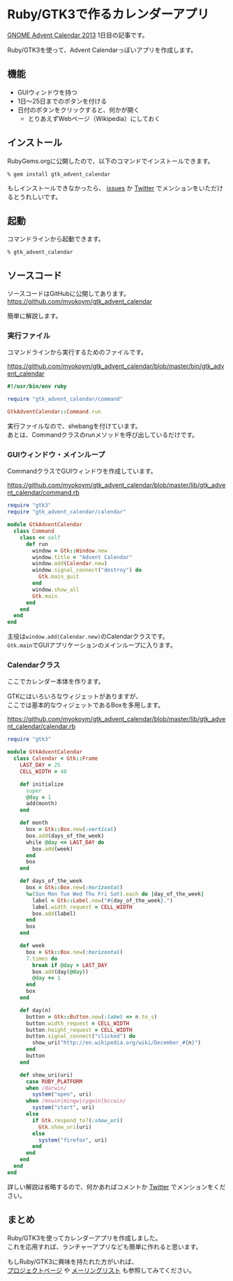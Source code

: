 # Ruby/GTK3で作るカレンダーアプリ

[GNOME Advent Calendar 2013](http://www.adventar.org/calendars/102)
1日目の記事です。

Ruby/GTK3を使って、Advent Calendarっぽいアプリを作成します。

## 機能

  * GUIウィンドウを持つ
  * 1日〜25日までのボタンを付ける
  * 日付のボタンをクリックすると、何かが開く
    * とりあえずWebページ（Wikipedia）にしておく

## インストール

RubyGems.orgに公開したので、以下のコマンドでインストールできます。

    % gem install gtk_advent_calendar

もしインストールできなかったら、
[issues](https://github.com/myokoym/gtk_advent_calendar/issues)
か
[Twitter](https://twitter.com/myokoym)
でメンションをいただけるとうれしいです。

## 起動

コマンドラインから起動できます。

    % gtk_advent_calendar

## ソースコード

ソースコードはGitHubに公開してあります。  
https://github.com/myokoym/gtk_advent_calendar

簡単に解説します。

### 実行ファイル

コマンドラインから実行するためのファイルです。

https://github.com/myokoym/gtk_advent_calendar/blob/master/bin/gtk_advent_calendar

```ruby
#!/usr/bin/env ruby

require "gtk_advent_calendar/command"

GtkAdventCalendar::Command.run
```

実行ファイルなので、shebangを付けています。  
あとは、Commandクラスのrunメソッドを呼び出しているだけです。

### GUIウィンドウ・メインループ

CommandクラスでGUIウィンドウを作成しています。

https://github.com/myokoym/gtk_advent_calendar/blob/master/lib/gtk_advent_calendar/command.rb

```ruby
require "gtk3"
require "gtk_advent_calendar/calendar"

module GtkAdventCalendar
  class Command
    class << self
      def run
        window = Gtk::Window.new
        window.title = "Advent Calendar"
        window.add(Calendar.new)
        window.signal_connect("destroy") do
          Gtk.main_quit
        end
        window.show_all
        Gtk.main
      end
    end
  end
end
```

主役は`window.add(Calendar.new)`のCalendarクラスです。  
`Gtk.main`でGUIアプリケーションのメインループに入ります。

### Calendarクラス

ここでカレンダー本体を作ります。

GTKにはいろいろなウィジェットがありますが、  
ここでは基本的なウィジェットであるBoxを多用します。

https://github.com/myokoym/gtk_advent_calendar/blob/master/lib/gtk_advent_calendar/calendar.rb

```ruby
require "gtk3"

module GtkAdventCalendar
  class Calendar < Gtk::Frame
    LAST_DAY = 25
    CELL_WIDTH = 40

    def initialize
      super
      @day = 1
      add(month)
    end

    def month
      box = Gtk::Box.new(:vertical)
      box.add(days_of_the_week)
      while @day <= LAST_DAY do
        box.add(week)
      end
      box
    end

    def days_of_the_week
      box = Gtk::Box.new(:horizontal)
      %w(Sun Mon Tue Wed Thu Fri Sat).each do |day_of_the_week|
        label = Gtk::Label.new("#{day_of_the_week}.")
        label.width_request = CELL_WIDTH
        box.add(label)
      end
      box
    end

    def week
      box = Gtk::Box.new(:horizontal)
      7.times do
        break if @day > LAST_DAY
        box.add(day(@day))
        @day += 1
      end
      box
    end

    def day(n)
      button = Gtk::Button.new(:label => n.to_s)
      button.width_request = CELL_WIDTH
      button.height_request = CELL_WIDTH
      button.signal_connect("clicked") do
        show_uri("http://en.wikipedia.org/wiki/December_#{n}")
      end
      button
    end

    def show_uri(uri)
      case RUBY_PLATFORM
      when /darwin/
        system("open", uri)
      when /mswin|mingw|cygwin|bccwin/
        system("start", uri)
      else
        if Gtk.respond_to?(:show_uri)
          Gtk.show_uri(uri)
        else
          system("firefox", uri)
        end
      end
    end
  end
end
```

詳しい解説は省略するので、何かあればコメントか
[Twitter](https://twitter.com/myokoym)
でメンションをください。

## まとめ

Ruby/GTK3を使ってカレンダーアプリを作成しました。  
これを応用すれば、ランチャーアプリなども簡単に作れると思います。

もしRuby/GTK3に興味を持たれた方がいれば、  
[プロジェクトページ](http://ruby-gnome2.sourceforge.jp/ja/)
や
[メーリングリスト](https://lists.sourceforge.net/lists/listinfo/ruby-gnome2-devel-ja)
も参照してみてください。

